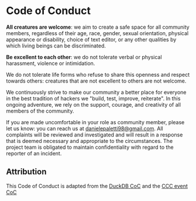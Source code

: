 <!--
SPDX-FileCopyrightText: 2025 Daniele Paletti <danielepaletti98@gmail.com>
SPDX-License-Identifier: CC-BY-SA-4.0
-->

# Code of Conduct

**All creatures are welcome**: we aim to create a safe space for all community members,
regardless of their age, race, gender, sexual orientation, physical appearance or
disability, choice of text editor, or any other qualities by which living beings can be
discriminated.

**Be excellent to each other**: we do not tolerate verbal or physical harassment,
violence or intimidation.

We do not tolerate life forms who refuse to share this openness and respect towards
others: creatures that are not excellent to others are not welcome.

We continuously strive to make our community a better place for everyone in the best
tradition of hackers we "build, test, improve, reiterate". In this ongoing adventure, we
rely on the support, courage, and creativity of all members of the community.

If you are made uncomfortable in your role as community member, please let us know: you
can reach us at [danielepaletti98@gmail.com](danielepaletti98@gmil.com). All complaints
will be reviewed and investigated and will result in a response that is deemed necessary
and appropriate to the circumstances. The project team is obligated to maintain
confidentiality with regard to the reporter of an incident.

## Attribution

This Code of Conduct is adapted from the
[DuckDB CoC](https://github.com/duckdb/duckdb/blob/main/CODE_OF_CONDUCT.md) and the
[CCC event CoC](https://www.ccc.de/en/updates/2016/a-reminder-to-be-excellent-to-each-other)
